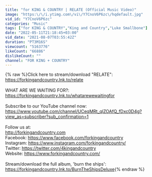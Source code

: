 ```yaml
---
title: "for KING & COUNTRY | RELATE (Official Music Video)"
image: "https:\/\/i.ytimg.com\/vi\/Y7CnoV6P6zc\/hqdefault.jpg"
vid_id: "Y7CnoV6P6zc"
categories: "Music"
tags: ["for KING & COUNTRY","King and Country","Luke Smallbone"]
date: "2022-05-11T21:18:45+03:00"
vid_date: "2021-08-07T03:55:42Z"
duration: "PT3M16S"
viewcount: "5163776"
likeCount: "66886"
dislikeCount: ""
channel: "FOR KING + COUNTRY"
---
```

{% raw %}Click here to stream/download &quot;RELATE&quot;: <a rel="nofollow" target="blank" href="https://forkingandcountry.lnk.to/relate">https://forkingandcountry.lnk.to/relate</a><br /><br />WHAT ARE WE WAITING FOR?: <a rel="nofollow" target="blank" href="https://forkingandcountry.lnk.to/whatarewewaitingfor">https://forkingandcountry.lnk.to/whatarewewaitingfor</a><br /><br />Subscribe to our YouTube channel now: <br /><a rel="nofollow" target="blank" href="https://www.youtube.com/channel/UCeqMRt_qlZOAfQ_fDxc0D4g?view_as=subscriber?sub_confirmation=1">https://www.youtube.com/channel/UCeqMRt_qlZOAfQ_fDxc0D4g?view_as=subscriber?sub_confirmation=1</a> <br /><br />Follow us at: <br /><a rel="nofollow" target="blank" href="http://forkingandcountry.com">http://forkingandcountry.com</a><br />Facebook: <a rel="nofollow" target="blank" href="https://www.facebook.com/forkingandcountry">https://www.facebook.com/forkingandcountry</a><br />Instagram: <a rel="nofollow" target="blank" href="https://www.instagram.com/forkingandcountry/">https://www.instagram.com/forkingandcountry/</a><br />Twitter: <a rel="nofollow" target="blank" href="https://twitter.com/4kingandcountry">https://twitter.com/4kingandcountry</a><br />Website: <a rel="nofollow" target="blank" href="https://www.forkingandcountry.com/">https://www.forkingandcountry.com/</a><br /><br />Stream/download the full album, 'burn the ships': <a rel="nofollow" target="blank" href="https://forkingandcountry.lnk.to/BurnTheShipsDeluxe">https://forkingandcountry.lnk.to/BurnTheShipsDeluxe</a>{% endraw %}
